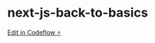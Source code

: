 # next-js-back-to-basics

[Edit in Codeflow ⚡️](https://stackblitz.com/~/github.com/acgriswold/next-js-back-to-basics)